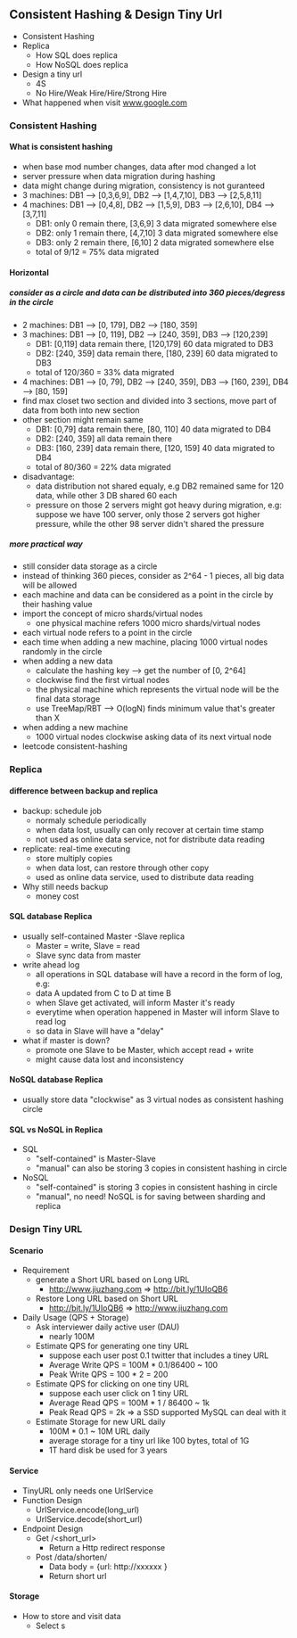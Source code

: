 ## Consistent Hashing & Design Tiny Url
- Consistent Hashing
- Replica
	- How SQL does replica
	- How NoSQL does replica
- Design a tiny url
	- 4S
	- No Hire/Weak Hire/Hire/Strong Hire
- What happened when visit www.google.com

### Consistent Hashing
#### What is consistent hashing
- when base mod number changes, data after mod changed a lot
- server pressure when data migration during hashing
- data might change during migration, consistency is not guranteed
- 3 machines: DB1 --> [0,3,6,9], DB2 --> [1,4,7,10], DB3 --> [2,5,8,11]
- 4 machines: DB1 --> [0,4,8], DB2 --> [1,5,9], DB3 --> [2,6,10], DB4 --> [3,7,11]
	- DB1: only 0 remain there, [3,6,9] 3 data migrated somewhere else
	- DB2: only 1 remain there, [4,7,10] 3 data migrated somewhere else
	- DB3: only 2 remain there, [6,10] 2 data migrated somewhere else
	- total of 9/12 = 75% data migrated
#### Horizontal
##### consider as a circle and data can be distributed into 360 pieces/degress in the circle
- 2 machines: DB1 --> [0, 179], DB2 --> [180, 359]
- 3 machines: DB1 --> [0, 119], DB2 --> [240, 359], DB3 --> [120,239]
	- DB1: [0,119] data remain there, [120,179] 60 data migrated to DB3
	- DB2: [240, 359] data remain there, [180, 239] 60 data migrated to DB3
	- total of 120/360 = 33% data migrated
- 4 machines: DB1 --> [0, 79], DB2 --> [240, 359], DB3 --> [160, 239], DB4 --> [80, 159]
- find max closet two section and divided into 3 sections, move part of data from both into new section
- other section might remain same
	- DB1: [0,79] data remain there, [80, 110] 40 data migrated to DB4
	- DB2: [240, 359] all data remain there
	- DB3: [160, 239] data remain there, [120, 159] 40 data migrated to DB4
	- total of 80/360 = 22% data migrated
- disadvantage: 
	- data distribution not shared equaly, e.g DB2 remained same for 120 data, while other 3 DB shared 60 each
	- pressure on those 2 servers might got heavy during migration, e.g: suppose we have 100 server, only those 2 servers got higher pressure, while the other 98 server didn't shared the pressure
##### more practical way
- still consider data storage as a circle
- instead of thinking 360 pieces, consider as 2^64 - 1 pieces,  all big data will be allowed
- each machine and data can be considered as a point in the circle by their hashing value
- import the concept of micro shards/virtual nodes
	- one physical machine refers 1000 micro shards/virtual nodes
- each virtual node refers to a point in the circle
- each time when adding a new machine, placing 1000 virtual nodes randomly in the circle
- when adding a new data
	- calculate the hashing key --> get the number of [0, 2^64]
	- clockwise find the first virtual nodes
	- the physical machine which represents the virtual node will be the final data storage
	- use TreeMap/RBT --> O(logN) finds minimum value that's greater than X
- when adding a new machine
	- 1000 virtual nodes clockwise asking data of its next virtual node
- leetcode consistent-hashing

### Replica
#### difference between backup and replica
- backup: schedule job
	- normaly schedule periodically
	- when data lost, usually can only recover at certain time stamp
	- not used as online data service, not for distribute data reading
- replicate: real-time executing
	- store multiply copies
	- when data lost, can restore through other copy
	- used as online data service, used to distribute data reading
- Why still needs backup
	- money cost
#### SQL database Replica
- usually self-contained Master -Slave replica
	- Master = write, Slave = read
	- Slave sync data from master
- write ahead log
	- all operations in SQL database will have a record in the form of log, e.g:
	- data A updated from C to D at time B
	- when Slave get activated, will inform Master it's ready
	- everytime when operation happened in Master will inform Slave to read log
	- so data in Slave will have a "delay"
- what if master is down?
	- promote one Slave to be Master, which accept read + write
	- might cause data lost and inconsistency
#### NoSQL database Replica
- usually store data "clockwise" as 3 virtual nodes as consistent hashing circle
#### SQL vs NoSQL in Replica
- SQL
	- "self-contained" is Master-Slave
	- "manual" can also be storing 3 copies in consistent hashing in circle
- NoSQL
	- "self-contained" is storing 3 copies in consistent hashing in circle
	- "manual", no need! NoSQL is for saving between sharding and replica

### Design Tiny URL
#### Scenario
- Requirement
	- generate a Short URL based on Long URL
		- http://www.jiuzhang.com => http://bit.ly/1UIoQB6
	- Restore Long URL based on Short URL
		- http://bit.ly/1UIoQB6 => http://www.jiuzhang.com
- Daily Usage (QPS + Storage)
	- Ask interviewer daily active user (DAU)
		- nearly 100M
	- Estimate QPS for generating one tiny URL
		- suppose each user post 0.1 twitter that includes a tiney URL
		- Average Write QPS = 100M * 0.1/86400 ~ 100
		- Peak Write QPS = 100 * 2 = 200
	- Estimate QPS for clicking on one tiny URL
		- suppose each user click on 1 tiny URL
		- Average Read QPS = 100M * 1 / 86400 ~ 1k
		- Peak Read QPS = 2k => a SSD supported MySQL can deal with it
	- Estimate Storage for new URL daily
		- 100M * 0.1 ~ 10M URL daily
		- average storage for a tiny url like 100 bytes, total of 1G
		- 1T hard disk be used for 3 years
#### Service
- TinyURL only needs one UrlService
- Function Design
	- UrlService.encode(long_url)
	- UrlService.decode(short_url)
- Endpoint Design
	- Get /<short_url>
		- Return a Http redirect response
	- Post /data/shorten/
		- Data body = {url: http://xxxxxx }
		- Return short url
#### Storage
- How to store and visit data
	- Select s
<!--stackedit_data:
eyJoaXN0b3J5IjpbNDI0OTU2MDcsLTUzNTI1NjA2LC0yMTQ2MT
YwMDU5LC05MTcyNTYzMDcsNzM2NzQyMjgsLTEzMTU4MDAwOTUs
LTE1NDcyNjgyMjIsNzk0MTI1MjYzLC0yOTg1NjM5MzMsMTc4ND
cwMzIwNiwtOTA5OTExOTA5XX0=
-->
